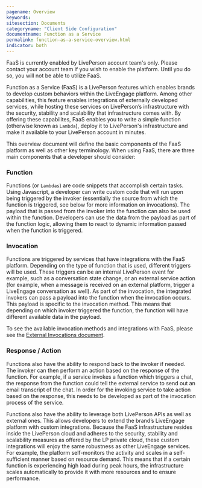```yaml
---
pagename: Overview
keywords:
sitesection: Documents
categoryname: "Client Side Configuration"
documentname: Function as a Service
permalink: function-as-a-service-overview.html
indicator: both
---
```


<div class="important">FaaS is currently enabled by LivePerson account team's only. Please contact your account team if you wish to enable the platform. Until you do so, you will not be able to utilize FaaS.</div>

Function as a Service (FaaS) is a LivePerson features which enables brands to develop custom behaviors within the LiveEngage platform. Among other capabilities, this feature enables integrations of externally developed services, while hosting these services on LivePerson’s infrastructure with the security, stability and scalability that infrastructure comes with. By offering these capabilites, FaaS enables you to write a simple function (otherwise known as `Lambda`), deploy it to LivePerson's infrastructure and make it available to your LivePerson account in minutes.

This overview document will define the basic components of the FaaS platform as well as other key terminology. When using FaaS, there are three main components that a developer should consider:

### Function

Functions (or `Lambdas`) are code snippets that accomplish certain tasks. Using Javascript, a developer can write custom code that will run upon being triggered by the invoker (essentially the source from which the function is triggered, see below for more information on invocations). The payload that is passed from the invoker into the function can also be used within the function. Developers can use the data from the payload as part of the function logic, allowing them to react to dynamic information passed when the function is triggered.

### Invocation

Functions are triggered by services that have integrations with the FaaS platform. Depending on the type of function that is used, different triggers will be used. These triggers can be an internal LivePerson event for example, such as a conversation state change, or an external service action (for example, when a message is received on an external platform, trigger a LiveEngage conversation as well). As part of the invocation, the integrated invokers can pass a payload into the function when the invocation occurs. This payload is specific to the invocation method. This means that depending on which invoker triggered the function, the function will have different available data in the payload.

To see the available invocation methods and integrations with FaaS, please see the [External Invocations document](function-as-a-service-external-invocations.html).

### Response / Action

Functions also have the ability to respond back to the invoker if needed. The invoker can then perform an action based on the response of the function. For example, if a service invokes a function which triggers a chat, the response from the function could tell the external service to send out an email transcript of the chat. In order for the invoking service to take action based on the response, this needs to be developed as part of the invocation process of the service. 

Functions also have the ability to leverage both LivePerson APIs as well as external ones. This allows developers to extend the brand’s LiveEngage platform with custom integrations. Because the FaaS infrastructure resides inside the LivePerson cloud and adheres to the security, stability and scalability measures as offered by the LP private cloud, these custom integrations will enjoy the same robustness as other LiveEngage services. For example, the platform self-monitors the activity and scales in a self-sufficient manner based on resource demand. This means that if a certain function is experiencing high load during peak hours, the infrastructure scales automatically to provide it with more resources and to ensure performance.
